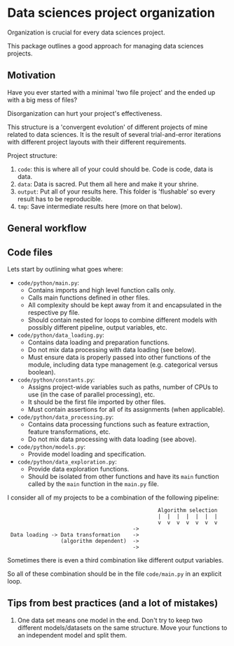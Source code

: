 # Data sciences project organization

Organization is crucial for every data sciences project.

This package outlines a good approach for managing data sciences projects.

## Motivation

Have you ever started with a minimal 'two file project' and the ended up with
a big mess of files?

Disorganization can hurt your project's effectiveness.

This structure is a 'convergent evolution' of different projects of mine
related to data sciences. It is the result of several trial-and-error
iterations with different project layouts with their different requirements.

Project structure:

1. `code`: this is where all of your could should be. Code is code, data is
   data.
1. `data`: Data is sacred. Put them all here and make it your shrine.
1. `output`: Put all of your results here. This folder is 'flushable' so every
   result has to be reproducible.
1. `tmp`: Save intermediate results here (more on that below).

## General workflow

## Code files

Lets start by outlining what goes where:

* `code/python/main.py`: 
    * Contains imports and high level function calls only.
    * Calls main functions defined in other files.
    * All complexity should be kept away from it and encapsulated in the
      respective py file.
    * Should contain nested for loops to combine different models with possibly
      different pipeline, output variables, etc.
* `code/python/data_loading.py`: 
    * Contains data loading and preparation functions.
    * Do not mix data processing with data loading (see below).
    * Must ensure data is properly passed into other functions of the module,
      including data type management (e.g. categorical versus boolean).
* `code/python/constants.py`: 
    * Assigns project-wide variables such as paths, number of CPUs to use (in
      the case of parallel processing), etc.
    * It should be the first file imported by other files.
    * Must contain assertions for all of its assignments (when applicable).
* `code/python/data_processing.py`: 
    * Contains data processing functions such as feature extraction, feature
      transformations, etc.
    * Do not mix data processing with data loading (see above).
* `code/python/models.py`: 
    * Provide model loading and specification.
* `code/python/data_exploration.py`: 
    * Provide data exploration functions.
    * Should be isolated from other functions and have its `main` function
      called by the `main` function in the `main.py` file.

I consider all of my projects to be a combination of the following pipeline:

~~~~~~
                                                Algorithm selection
                                                |  |  |  |  |  |  |
                                                v  v  v  v  v  v  v
                                        ->
 Data loading -> Data transformation    ->
                 (algorithm dependent)  ->
                                        ->
~~~~~~

Sometimes there is even a third combination like different output variables.

So all of these combination should be in the file `code/main.py` in an explicit
loop.


## Tips from best practices (and a lot of mistakes)

1. One data set means one model in the end. Don't try to keep two different
   models/datasets on the same structure. Move your functions to an independent
   model and split them.
